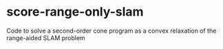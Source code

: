 # score-range-only-slam
Code to solve a second-order cone program as a convex relaxation of the range-aided SLAM problem
